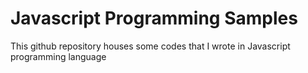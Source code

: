 # Javascript Programming Samples

This github repository houses some codes that I wrote in Javascript programming language


